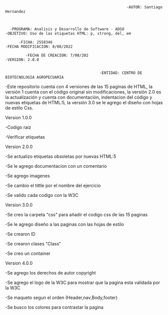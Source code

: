  
                                                          -AUTOR: Santiago Hernandez

    
     
      -PROGRAMA: Analisis y Desarrollo de Software - ADSO                    -OBJETIVO: Uso de las etiquetas HTML: p, strong, del, em
            
          -FICHA: 2558346                                                      -FECHA MODIFICACION: 8/08/2022
   
             -FECHA DE CREACION: 7/08/202                                          -VERSION: 2.0.0     
             
                                                                                   
                                              -ENTIDAD: CENTRO DE BIOTECNOLOGIA AGROPECUARIA                                 
      

    
   -Este repositorio cuenta con 4 versiones de las 15 paginas de HTML, la versión 1 cuenta con el código original sin modificaciones, la versión 2.0 es la actualización y cuenta con documentación, indentacion del código y nuevas etiquetas de HTML:5, la versión 3.0 se le agrego el diseño con hojas de estilo Css.
    
   Version 1.0.0
   
   -Codigo raiz
   
   -Verificar etiquetas
   
   
   
   
   Version 2.0.0
   
   -Se actualizo etiquetas obsoletas por nuevas HTML:5
   
   -Se le agrego documentacion con un comentario 
   
   -Se agrego imagenes
   
   -Se cambio el tittle por el nombre del ejercicio
   
   -Se valido cada codigo con la W3C
   
   
   
   
   
   
   Version 3.0.0
   
  -Se creo la carpeta "css" para añadir el codigo css de las 15 paginas
  
  -Se le agrego diseño a las paginas con las hojas de estilo
  
  -Se crearon ID
  
  -Se crearon clases "Class"
  
  -Se creo un container 
  
  
  
  
  
  
  
  Version 4.0.0
  
  -Se agrego los derechos de autor copyright
  
  -Se agrego el logo de la W3C para mostrar que la pagina esta validada por la W3C
  
  -Se maqueto segun el orden (Header,nav,Body,footer) 
  
  -Se busco los colores para contrastar la pagina
  




